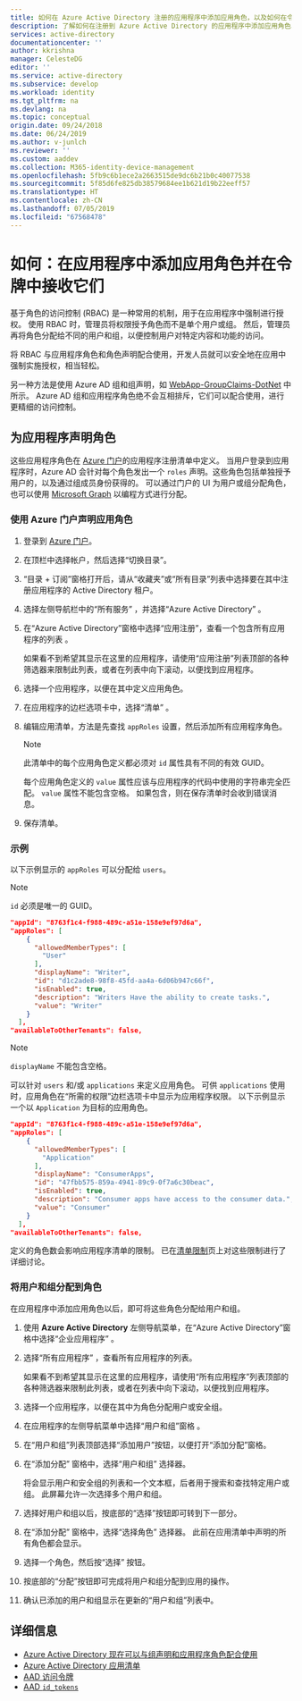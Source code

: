 ```yaml
---
title: 如何在 Azure Active Directory 注册的应用程序中添加应用角色，以及如何在令牌中接收它们
description: 了解如何在注册到 Azure Active Directory 的应用程序中添加应用角色、如何向这些角色分配用户和组，以及如何在令牌的 `roles` 声明中接收它们。
services: active-directory
documentationcenter: ''
author: kkrishna
manager: CelesteDG
editor: ''
ms.service: active-directory
ms.subservice: develop
ms.workload: identity
ms.tgt_pltfrm: na
ms.devlang: na
ms.topic: conceptual
origin.date: 09/24/2018
ms.date: 06/24/2019
ms.author: v-junlch
ms.reviewer: ''
ms.custom: aaddev
ms.collection: M365-identity-device-management
ms.openlocfilehash: 5fb9c6b1ece2a2663515de9dc6b21b0c40077538
ms.sourcegitcommit: 5f85d6fe825db38579684ee1b621d19b22eeff57
ms.translationtype: HT
ms.contentlocale: zh-CN
ms.lasthandoff: 07/05/2019
ms.locfileid: "67568478"
---
```

# <a name="how-to-add-app-roles-in-your-application-and-receive-them-in-the-token"></a>如何：在应用程序中添加应用角色并在令牌中接收它们

基于角色的访问控制 (RBAC) 是一种常用的机制，用于在应用程序中强制进行授权。 使用 RBAC 时，管理员将权限授予角色而不是单个用户或组。 然后，管理员再将角色分配给不同的用户和组，以便控制用户对特定内容和功能的访问。

将 RBAC 与应用程序角色和角色声明配合使用，开发人员就可以安全地在应用中强制实施授权，相当轻松。

另一种方法是使用 Azure AD 组和组声明，如 [WebApp-GroupClaims-DotNet](https://github.com/Azure-Samples/WebApp-GroupClaims-DotNet) 中所示。 Azure AD 组和应用程序角色绝不会互相排斥，它们可以配合使用，进行更精细的访问控制。

## <a name="declare-roles-for-an-application"></a>为应用程序声明角色

这些应用程序角色在 [Azure 门户](https://portal.azure.cn)的应用程序注册清单中定义。  当用户登录到应用程序时，Azure AD 会针对每个角色发出一个 `roles` 声明。这些角色包括单独授予用户的，以及通过组成员身份获得的。  可以通过门户的 UI 为用户或组分配角色，也可以使用 [Microsoft Graph](https://developer.microsoft.com/graph/docs/concepts/azuread-identity-access-management-concept-overview) 以编程方式进行分配。

### <a name="declare-app-roles-using-azure-portal"></a>使用 Azure 门户声明应用角色

1. 登录到 [Azure 门户](https://portal.azure.cn)。
1. 在顶栏中选择帐户，然后选择“切换目录”。 
1. “目录 + 订阅”窗格打开后，请从“收藏夹”或“所有目录”列表中选择要在其中注册应用程序的 Active Directory 租户。   
1. 选择左侧导航栏中的“所有服务”  ，并选择“Azure Active Directory”  。
1. 在“Azure Active Directory”窗格中选择“应用注册”，查看一个包含所有应用程序的列表   。

     如果看不到希望其显示在这里的应用程序，请使用“应用注册”列表顶部的各种筛选器来限制此列表，或者在列表中向下滚动，以便找到应用程序。 

1. 选择一个应用程序，以便在其中定义应用角色。
1. 在应用程序的边栏选项卡中，选择“清单”  。
1. 编辑应用清单，方法是先查找 `appRoles` 设置，然后添加所有应用程序角色。

     > [!NOTE]
     > 此清单中的每个应用角色定义都必须对 `id` 属性具有不同的有效 GUID。 
     > 
     > 每个应用角色定义的 `value` 属性应该与应用程序的代码中使用的字符串完全匹配。 `value` 属性不能包含空格。 如果包含，则在保存清单时会收到错误消息。
     
1. 保存清单。

### <a name="examples"></a>示例

以下示例显示的 `appRoles` 可以分配给 `users`。

> [!NOTE]
>`id` 必须是唯一的 GUID。

```Json
"appId": "8763f1c4-f988-489c-a51e-158e9ef97d6a",
"appRoles": [
    {
      "allowedMemberTypes": [
        "User"
      ],
      "displayName": "Writer",
      "id": "d1c2ade8-98f8-45fd-aa4a-6d06b947c66f",
      "isEnabled": true,
      "description": "Writers Have the ability to create tasks.",
      "value": "Writer"
    }
  ],
"availableToOtherTenants": false,
```

> [!NOTE]
>`displayName` 不能包含空格。

可以针对 `users` 和/或 `applications` 来定义应用角色。 可供 `applications` 使用时，应用角色在“所需的权限”边栏选项卡中显示为应用程序权限。  以下示例显示一个以 `Application` 为目标的应用角色。

```Json
"appId": "8763f1c4-f988-489c-a51e-158e9ef97d6a",
"appRoles": [
    {
      "allowedMemberTypes": [
        "Application"
      ],
      "displayName": "ConsumerApps",
      "id": "47fbb575-859a-4941-89c9-0f7a6c30beac",
      "isEnabled": true,
      "description": "Consumer apps have access to the consumer data.",
      "value": "Consumer"
    }
  ],
"availableToOtherTenants": false,
```

定义的角色数会影响应用程序清单的限制。 已在[清单限制](/active-directory/develop/reference-app-manifest#manifest-limits)页上对这些限制进行了详细讨论。

### <a name="assign-users-and-groups-to-roles"></a>将用户和组分配到角色

在应用程序中添加应用角色以后，即可将这些角色分配给用户和组。

1. 使用 **Azure Active Directory** 左侧导航菜单，在“Azure Active Directory”窗格中选择“企业应用程序”   。
1. 选择“所有应用程序”  ，查看所有应用程序的列表。

     如果看不到希望其显示在这里的应用程序，请使用“所有应用程序”列表顶部的各种筛选器来限制此列表，或者在列表中向下滚动，以便找到应用程序。 

1. 选择一个应用程序，以便在其中为角色分配用户或安全组。
1. 在应用程序的左侧导航菜单中选择“用户和组”窗格  。
1. 在“用户和组”列表顶部选择“添加用户”按钮，以便打开“添加分配”窗格。   
1. 在“添加分配”  窗格中，选择“用户和组”  选择器。

     将会显示用户和安全组的列表和一个文本框，后者用于搜索和查找特定用户或组。 此屏幕允许一次选择多个用户和组。

1. 选择好用户和组以后，按底部的“选择”按钮即可转到下一部分。 
1. 在“添加分配”  窗格中，选择“选择角色”  选择器。 此前在应用清单中声明的所有角色都会显示。
1. 选择一个角色，然后按“选择”  按钮。
1. 按底部的“分配”按钮即可完成将用户和组分配到应用的操作。 
1. 确认已添加的用户和组显示在更新的“用户和组”列表中。 

## <a name="more-information"></a>详细信息
- [Azure Active Directory 现在可以与组声明和应用程序角色配合使用](https://cloudblogs.microsoft.com/enterprisemobility/2014/12/18/azure-active-directory-now-with-group-claims-and-application-roles)
- [Azure Active Directory 应用清单](/active-directory/develop/reference-app-manifest)
- [AAD 访问令牌](access-tokens.md)
- [AAD `id_tokens`](id-tokens.md)

<!-- Update_Description: wording update -->